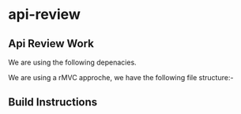 # api-review

## Api Review Work

We are using the following depenacies.

We are using a rMVC approche, we have the following file structure:-


## Build Instructions 

